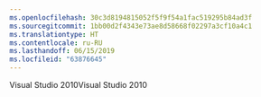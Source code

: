 ```yaml
---
ms.openlocfilehash: 30c3d8194815052f5f9f54a1fac519295b84ad3f
ms.sourcegitcommit: 1bb00d2f4343e73ae8d58668f02297a3cf10a4c1
ms.translationtype: HT
ms.contentlocale: ru-RU
ms.lasthandoff: 06/15/2019
ms.locfileid: "63876645"
---
```

<span data-ttu-id="dfdda-101">Visual Studio 2010</span><span class="sxs-lookup"><span data-stu-id="dfdda-101">Visual Studio 2010</span></span>